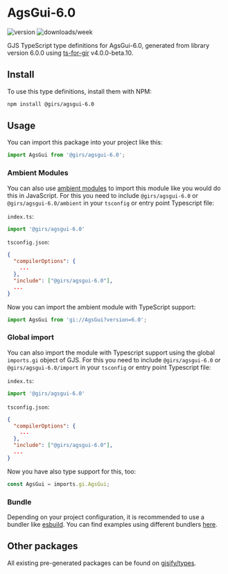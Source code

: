 
# AgsGui-6.0

![version](https://img.shields.io/npm/v/@girs/agsgui-6.0)
![downloads/week](https://img.shields.io/npm/dw/@girs/agsgui-6.0)


GJS TypeScript type definitions for AgsGui-6.0, generated from library version 6.0.0 using [ts-for-gir](https://github.com/gjsify/ts-for-gir) v4.0.0-beta.10.


## Install

To use this type definitions, install them with NPM:
```bash
npm install @girs/agsgui-6.0
```

## Usage

You can import this package into your project like this:
```ts
import AgsGui from '@girs/agsgui-6.0';
```

### Ambient Modules

You can also use [ambient modules](https://github.com/gjsify/ts-for-gir/tree/main/packages/cli#ambient-modules) to import this module like you would do this in JavaScript.
For this you need to include `@girs/agsgui-6.0` or `@girs/agsgui-6.0/ambient` in your `tsconfig` or entry point Typescript file:

`index.ts`:
```ts
import '@girs/agsgui-6.0'
```

`tsconfig.json`:
```json
{
  "compilerOptions": {
    ...
  },
  "include": ["@girs/agsgui-6.0"],
  ...
}
```

Now you can import the ambient module with TypeScript support: 

```ts
import AgsGui from 'gi://AgsGui?version=6.0';
```

### Global import

You can also import the module with Typescript support using the global `imports.gi` object of GJS.
For this you need to include `@girs/agsgui-6.0` or `@girs/agsgui-6.0/import` in your `tsconfig` or entry point Typescript file:

`index.ts`:
```ts
import '@girs/agsgui-6.0'
```

`tsconfig.json`:
```json
{
  "compilerOptions": {
    ...
  },
  "include": ["@girs/agsgui-6.0"],
  ...
}
```

Now you have also type support for this, too:

```ts
const AgsGui = imports.gi.AgsGui;
```

### Bundle

Depending on your project configuration, it is recommended to use a bundler like [esbuild](https://esbuild.github.io/). You can find examples using different bundlers [here](https://github.com/gjsify/ts-for-gir/tree/main/examples).

## Other packages

All existing pre-generated packages can be found on [gjsify/types](https://github.com/gjsify/types).

